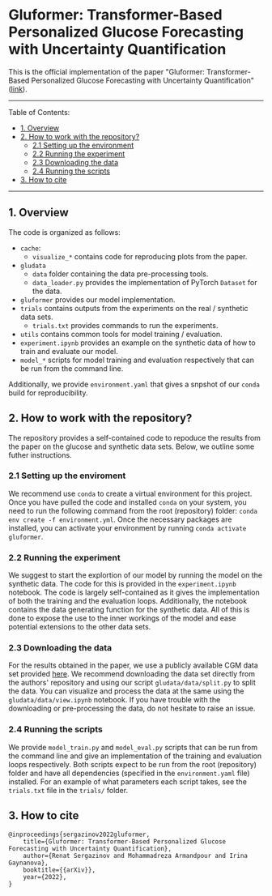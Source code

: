 # Gluformer: Transformer-Based Personalized Glucose Forecasting with Uncertainty Quantification
This is the official implementation of the paper "Gluformer: Transformer-Based Personalized Glucose Forecasting with Uncertainty Quantification" ([link]()).

---

Table of Contents:
- [1. Overview](#1-overview)
- [2. How to work with the repository?](#2-how-to-work-with-the-repository)
  - [2.1 Setting up the environment](#21-setting-up-the-environment)
  - [2.2 Running the experiment](#22-running-the-experiment)
  - [2.3 Downloading the data](#23-loading-the-data)
  - [2.4 Running the scripts](#24-running-the-scripts)
- [3. How to cite](#3-how-to-cite)

---

## 1. Overview
The code is organized as follows:
- `cache`:
  - `visualize_*` contains code for reproducing plots from the paper.
- `gludata` 
  - `data` folder containing the data pre-processing tools.
  - `data_loader.py` provides the implementation of PyTorch `Dataset` for the data.
- `gluformer` provides our model implementation.
- `trials` contains outputs from the experiments on the real / synthetic data sets.
  - `trials.txt` provides commands to run the experiments.
- `utils` contains common tools for model training / evaluation.
- `experiment.ipynb` provides an example on the synthetic data of how to train and evaluate our model.
- `model_*` scripts for model training and evaluation respectively that can be run from the command line. 

Additionally, we provide `environment.yaml` that gives a snpshot of our `conda` build for reproducibility. 

## 2. How to work with the repository?
The repository provides a self-contained code to repoduce the results from the paper on the glucose and synthetic data sets. Below, we outline some futher instructions.

### 2.1 Setting up the enviroment
We recommend use `conda` to create a virtual environment for this project. Once you have pulled the code and installed `conda` on your system, you need to run the following command from the root (repository) folder: `conda env create -f environment.yml`. Once the necessary packages are installed, you can activate your environment by running `conda activate gluformer`.

### 2.2 Running the experiment
We suggest to start the explortion of our model by running the model on the synthetic data. The code for this is provided in the `experiment.ipynb` notebook. The code is largely self-contained as it gives the implementation of both the training and the evaluation loops. Additionally, the notebook contains the data generating function for the synthetic data. All of this is done to expose the use to the inner workings of the model and ease potential extensions to the other data sets. 

### 2.3 Downloading the data
For the results obtained in the paper, we use a publicly available CGM data set provided [here](https://github.com/igfox/multi-output-glucose-forecasting). We recommend downloading the data set directly from the authors' repository and using our script `gludata/data/split.py` to split the data. You can visualize and process the data at the same using the `gludata/data/view.ipynb` notebook. If you have trouble with the downloading or pre-processing the data, do not hesitate to raise an issue.

### 2.4 Running the scripts
We provide `model_train.py` and `model_eval.py` scripts that can be run from the command line and give an implementation of the training and evaluation loops respectively. Both scripts expect to be run from the root (repository) folder and have all dependencies (specified in the `environment.yaml` file) installed. For an example of what parameters each script takes, see the `trials.txt` file in the `trials/` folder.

## 3. How to cite
```
@inproceedings{sergazinov2022gluformer,
    title={Gluformer: Transformer-Based Personalized Glucose Forecasting with Uncertainty Quantification},
    author={Renat Sergazinov and Mohammadreza Armandpour and Irina Gaynanova},
    booktitle={{arXiv}},
    year={2022},
}
```